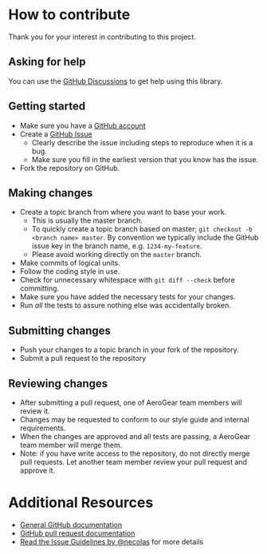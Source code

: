# How to contribute

Thank you for your interest in contributing to this project.

## Asking for help

You can use the [GitHub Discussions](https://github.com/Uni-Hamburg/timedrift-totp-java/discussions) to get help using this library.

## Getting started

* Make sure you have a [GitHub account](https://github.com/signup/free)
* Create a [GitHub Issue](https://github.com/Uni-Hamburg/timedrift-totp-java/issues)
    * Clearly describe the issue including steps to reproduce when it is a bug.
    * Make sure you fill in the earliest version that you know has the issue.
* Fork the repository on GitHub.

## Making changes

* Create a topic branch from where you want to base your work.
    * This is usually the master branch.
    * To quickly create a topic branch based on master; `git checkout -b
      <branch name> master`. By convention we typically include the GitHub issue
      key in the branch name, e.g. `1234-my-feature`.
    * Please avoid working directly on the `master` branch.
* Make commits of logical units.
* Follow the coding style in use.
* Check for unnecessary whitespace with `git diff --check` before committing.
* Make sure you have added the necessary tests for your changes.
* Run _all_ the tests to assure nothing else was accidentally broken.

## Submitting changes

* Push your changes to a topic branch in your fork of the repository.
* Submit a pull request to the repository

## Reviewing changes

* After submitting a pull request, one of AeroGear team members will review it.
* Changes may be requested to conform to our style guide and internal
  requirements.
* When the changes are approved and all tests are passing, a AeroGear team
  member will merge them.
* Note: if you have write access to the repository, do not directly merge pull
  requests. Let another team member review your pull request and approve it.

# Additional Resources

* [General GitHub documentation](http://help.github.com/)
* [GitHub pull request documentation](https://help.github.com/articles/about-pull-requests/)
* [Read the Issue Guidelines by @necolas](https://github.com/necolas/issue-guidelines/blob/master/CONTRIBUTING.md) for
  more details
